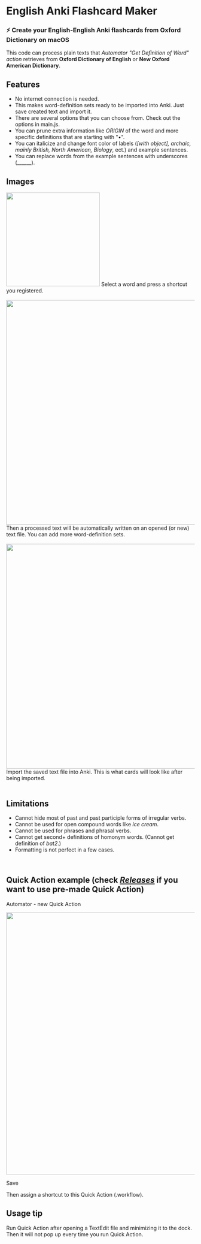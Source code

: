 # English Anki Flashcard Maker

### ⚡️ Create your English-English Anki flashcards from Oxford Dictionary on macOS
  
This code can process plain texts that *Automator "Get Definition of Word" action* retrieves from **Oxford Dictionary of English** or **New Oxford American Dictionary**.

## Features
- No internet connection is needed.
- This makes word-definition sets ready to be imported into Anki. Just save created text and import it.
- There are several options that you can choose from. Check out the options in main.js.
- You can prune extra information like *ORIGIN* of the word and more specific definitions that are starting with "•".
- You can italicize and change font color of labels (*[with object], archaic, mainly British, North American, Biology*, ect.) and example sentences.  
- You can replace words from the example sentences with underscores (______).


## Images
<img src="https://github.com/SeungwooChoe/macOS-system-dictionary-retriever/blob/main/images/1.png" width="250">  
Select a word and press a shortcut you registered.
<br/>
<br/>
<img src="https://github.com/SeungwooChoe/macOS-system-dictionary-retriever/blob/main/images/2.png" width="600">  
Then a processed text will be automatically written on an opened (or new) text file. You can add more word-definition sets.
<br/>
<br/>
<img src="https://github.com/SeungwooChoe/macOS-system-dictionary-retriever/blob/main/images/3.png" width="600">  
Import the saved text file into Anki. This is what cards will look like after being imported.
<br/>
<br/>
  
## Limitations
- Cannot hide most of past and past participle forms of irregular verbs.
- Cannot be used for open compound words like *ice cream*.
- Cannot be used for phrases and phrasal verbs.
- Cannot get second+ definitions of homonym words. (Cannot get definition of *bat2*.)
- Formatting is not perfect in a few cases.
<br/>

## Quick Action example (check *[Releases](https://github.com/SeungwooChoe/English-Anki-flashcard-maker/releases)* if you want to use pre-made Quick Action)
  
Automator - new Quick Action  
  
<img src="https://github.com/SeungwooChoe/macOS-system-dictionary-retriever/blob/main/images/4.png" width="700">  
  
Save
  
Then assign a shortcut to this Quick Action (.workflow).
  
## Usage tip
Run Quick Action after opening a TextEdit file and minimizing it to the dock. Then it will not pop up every time you run Quick Action.